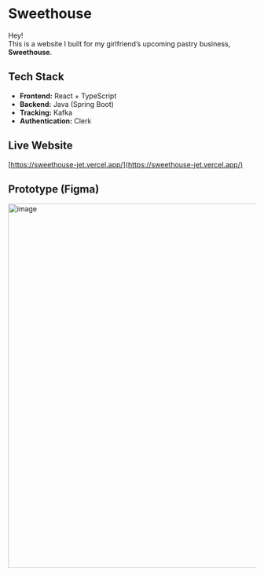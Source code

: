 # Sweethouse  

Hey!  
This is a website I built for my girlfriend’s upcoming pastry business, **Sweethouse**.  

## Tech Stack  
- **Frontend:** React + TypeScript  
- **Backend:** Java (Spring Boot)  
- **Tracking:** Kafka  
- **Authentication:** Clerk  

## Live Website  
[https://sweethouse-jet.vercel.app/](https://sweethouse-jet.vercel.app/)  

## Prototype (Figma)  
<img width="2432" height="742" alt="image" src="https://github.com/user-attachments/assets/6b628f1d-7ae0-4cfb-b48c-e1cabbf051e8" />

